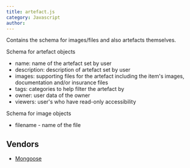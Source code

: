 ```yaml
---
title: artefact.js
category: Javascript
author: 
---
```


Contains the schema for images/files and also artefacts themselves.

Schema for artefact objects

* name: name of the artefact set by user
* description: description of artefact set by user
* images: supporting files for the artefact including the item's images, documentation and/or insurance files
* tags: categories to help filter the artefact by
* owner: user data of the owner
* viewers: user's who have read-only accessibility

Schema for image objects

* filename - name of the file

## Vendors

* [Mongoose](https://kanetesta.github.io/IT-Project/content/Vendors/mongoose.html)
